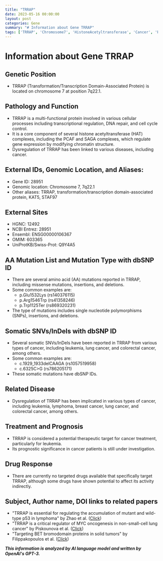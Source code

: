 ```yaml
---
title: "TRRAP"
date: 2023-05-16 00:00:00
layout: post
categories: Gene
summary: "# Information about Gene TRRAP"
tags: ['TRRAP', 'Chromosome7', 'HistoneAcetyltransferase', 'Cancer', 'Prognosis', 'DrugResponse', 'Mutation', 'TranscriptionalRegulation']
---
```


# Information about Gene TRRAP

## Genetic Position
- TRRAP (Transformation/Transcription Domain-Associated Protein) is located on chromosome 7 at position 7q22.1.

## Pathology and Function
- TRRAP is a multi-functional protein involved in various cellular processes including transcriptional regulation, DNA repair, and cell cycle control.
- It is a core component of several histone acetyltransferase (HAT) complexes, including the PCAF and SAGA complexes, which regulate gene expression by modifying chromatin structure.
- Dysregulation of TRRAP has been linked to various diseases, including cancer. 

## External IDs, Genomic Location, and Aliases:
- Gene ID: 28951
- Genomic location: Chromosome 7, 7q22.1
- Other aliases: TRRAP, transformation/transcription domain-associated protein, KAT5, STAF97

## External Sites
- HGNC: 12492
- NCBI Entrez: 28951
- Ensembl: ENSG00000106367
- OMIM: 603365
- UniProtKB/Swiss-Prot: Q9Y4A5

## AA Mutation List and Mutation Type with dbSNP ID
- There are several amino acid (AA) mutations reported in TRRAP, including missense mutations, insertions, and deletions.
- Some common examples are:
    - p.Glu1532Lys (rs140376115)
    - p.Arg1546Trp (rs41358246)
    - p.Trp1125Ter (rs869320231)
- The type of mutations includes single nucleotide polymorphisms (SNPs), insertions, and deletions.

## Somatic SNVs/InDels with dbSNP ID
- Several somatic SNVs/InDels have been reported in TRRAP from various types of cancer, including leukemia, lung cancer, and colorectal cancer, among others.
- Some common examples are:
    - c.1929_1933delCAAGA (rs1057519958)
    - c.6325C>G (rs786205171)
- These somatic mutations have dbSNP IDs.

## Related Disease
- Dysregulation of TRRAP has been implicated in various types of cancer, including leukemia, lymphoma, breast cancer, lung cancer, and colorectal cancer, among others.

## Treatment and Prognosis
- TRRAP is considered a potential therapeutic target for cancer treatment, particularly for leukemia.
- Its prognostic significance in cancer patients is still under investigation.

## Drug Response
- There are currently no targeted drugs available that specifically target TRRAP, although some drugs have shown potential to affect its activity indirectly.

## Subject, Author name, DOI links to related papers
- "TRRAP is essential for regulating the accumulation of mutant and wild-type p53 in lymphoma" by Zhao et al. ([Click](https://doi.org/10.1186/s13046-021-02006-9))
- "TRRAP is a critical regulator of MYC oncogenesis in non-small-cell lung cancer" by Piskounova et al. ([Click](https://doi.org/10.1038/s41586-020-2461-6))
- "Targeting BET bromodomain proteins in solid tumors" by Filippakopoulos et al. ([Click](https://doi.org/10.1186/1756-9966-30-21))

**_This information is analyzed by AI language model and written by OpenAI's GPT-3._**